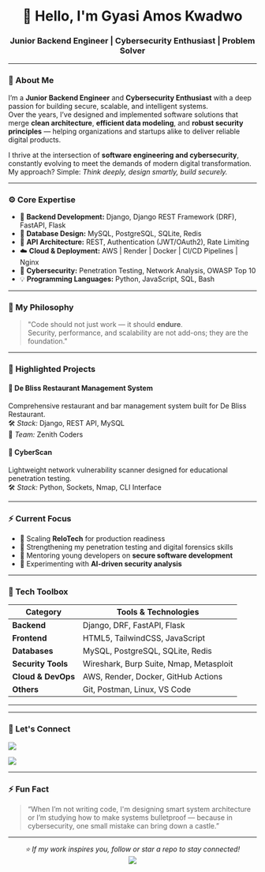 <h1 align="center">👋 Hello, I'm Gyasi Amos Kwadwo</h1>
<h3 align="center">Junior Backend Engineer | Cybersecurity Enthusiast | Problem Solver</h3>

---

### 🧭 About Me

I’m a **Junior Backend Engineer** and **Cybersecurity Enthusiast** with a deep passion for building secure, scalable, and intelligent systems.  
Over the years, I’ve designed and implemented software solutions that merge **clean architecture**, **efficient data modeling**, and **robust security principles** — helping organizations and startups alike to deliver reliable digital products.

I thrive at the intersection of **software engineering and cybersecurity**, constantly evolving to meet the demands of modern digital transformation.  
My approach? Simple: *Think deeply, design smartly, build securely.*

---

### ⚙️ Core Expertise

- 🧩 **Backend Development:** Django, Django REST Framework (DRF), FastAPI, Flask  
- 🧠 **Database Design:** MySQL, PostgreSQL, SQLite, Redis  
- 🧰 **API Architecture:** REST, Authentication (JWT/OAuth2), Rate Limiting  
- ☁️ **Cloud & Deployment:** AWS | Render | Docker | CI/CD Pipelines | Nginx  
- 🔐 **Cybersecurity:** Penetration Testing, Network Analysis, OWASP Top 10  
- 💡 **Programming Languages:** Python, JavaScript, SQL, Bash  

---

### 🧠 My Philosophy

> "Code should not just work — it should **endure**.  
> Security, performance, and scalability are not add-ons; they are the foundation."

---

### 🧩 Highlighted Projects

#### 🔹 **De Bliss Restaurant Management System**  
Comprehensive restaurant and bar management system built for De Bliss Restaurant.  
🛠️ *Stack:* Django, REST API, MySQL  
👥 *Team:* Zenith Coders

#### 🔹 **CyberScan**  
Lightweight network vulnerability scanner designed for educational penetration testing.  
🛠️ *Stack:* Python, Sockets, Nmap, CLI Interface  

---

### ⚡ Current Focus

- 🚀 Scaling **ReloTech** for production readiness  
- 🔐 Strengthening my penetration testing and digital forensics skills  
- 🧠 Mentoring young developers on **secure software development**  
- 🧩 Experimenting with **AI-driven security analysis**

---

### 🧰 Tech Toolbox

| Category | Tools & Technologies |
|-----------|----------------------|
| **Backend** | Django, DRF, FastAPI, Flask |
| **Frontend** | HTML5, TailwindCSS, JavaScript |
| **Databases** | MySQL, PostgreSQL, SQLite, Redis |
| **Security Tools** | Wireshark, Burp Suite, Nmap, Metasploit |
| **Cloud & DevOps** | AWS, Render, Docker, GitHub Actions |
| **Others** | Git, Postman, Linux, VS Code |

---

---

### 💬 Let's Connect

<p align="left">
  <a href="https://www.linkedin.com/in/amos-gyasi-4877b028b/" target="_blank"><img src="https://img.shields.io/badge/LinkedIn-0077B5?style=for-the-badge&logo=linkedin&logoColor=white"/></a>
  
  <a href="mailto:gyasiamoskwadwo@example.com"><img src="https://img.shields.io/badge/Email-D14836?style=for-the-badge&logo=gmail&logoColor=white"/></a>
</p>

---

### ⚡ Fun Fact

> “When I’m not writing code, I'm designing smart system architecture or I’m studying how to make systems bulletproof — because in cybersecurity, one small mistake can bring down a castle.”

---

<p align="center">
  <i>⭐ If my work inspires you, follow or star a repo to stay connected!</i><br>
  <img src="https://komarev.com/ghpvc/?username=YOUR_USERNAME&label=Profile+Views&color=brightgreen" />
</p>
